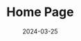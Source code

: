 ---
title: "Home Page"
date: 2024-03-25
type: landing

sections:

  - block: features
    content:
      title: Summary
      text: |
        **Expected Graduate from Chonbuk National University, Computer Science Department**  
        Languages: **Java, C, C++, Python, JavaScript, HTML, C#**

        ### Project Experience
        - Blog platform development: Implemented comment functionality, search feature, and user profile registration
        - To-Do List app development: Implemented functionality for adding, deleting, and editing tasks
    design:
      background_color: "#e6f7ff"
      padding: "50px"

  - block: features
    content:
      title: Introduction
      text: |
        ### Personal Information
        **Gender:** Male  
        **Age:** 22  
        **Student ID:** 2020

        ### School Information
        I am currently studying at Chonbuk National University.  
        [Chonbuk National University Website](https://www.jbnu.ac.kr/kor/){:target="_blank"}

        ### Hobbies
        My hobbies are table tennis, skiing, and gaming.
    design:
      background_color: "#f0f8ff"
      padding: "50px"

  - block: slider
    content:
      slides:
        - image: /static/images/slider1.jpg
        - image: /static/images/slider2.jpg
        - image: /static/images/slider3.jpg
    design:
      slide_height: '1000px'
      is_fullscreen: false
      loop: true
      interval: 3000
      arrows: true
      autoplay: true

  - block: collection
    content:
      title: Education and Learning Courses
      subtitle: Here are some of the key courses.
      count: 3
      filters:
        folders:
          - education
      design:
        view: card
        columns: '3'

  - block: collection
    content:
      title: Projects
      subtitle: Here are some of the major projects.
      count: 3
      filters:
        folders:
          - projects
      design:
        view: card
        columns: '3'

---